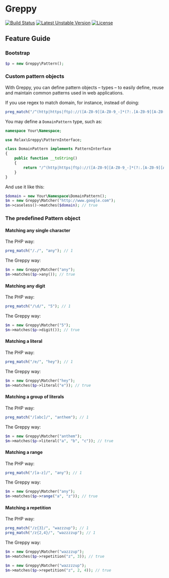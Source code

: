 Greppy
==================
[![Build Status](https://travis-ci.org/drgomesp/Greppy.svg?branch=master)](https://travis-ci.org/drgomesp/Greppy) [![Latest Unstable Version](https://poser.pugx.org/relaxphp/greppy/v/unstable.png)](https://packagist.org/packages/relaxphp/greppy) [![License](https://poser.pugx.org/relaxphp/greppy/license.png)](https://packagist.org/packages/relaxphp/greppy)

Feature Guide
-------------

### Bootstrap

```php
$p = new Greppy\Pattern();
```

### Custom pattern objects

With Greppy, you can define pattern objects – types – to easily define, reuse and maintain common
patterns used in web applications.

If you use regex to match domain, for instance, instead of doing:

```php
preg_match("/^(http|https|ftp)://([A-Z0-9][A-Z0-9_-]*(?:.[A-Z0-9][A-Z0-9_-]*)+):?(d+)?/?/i", $subject);
```

You may define a `DomainPattern` type, such as:
 
```php
namespace Your\Namespace;

use Relax\Greppy\PatternInterface;

class DomainPattern implements PatternInterface
{
    public function __toString()
    {
        return "/^(http|https|ftp)://([A-Z0-9][A-Z0-9_-]*(?:.[A-Z0-9][A-Z0-9_-]*)+):?(d+)?/?/";
    }
}
```

And use it like this:
 
```php
$domain = new Your\Namespace\DomainPattern();
$m = new Greppy\Matcher("http://www.google.com");
$m->caseless()->matches($domain); // true
```

### The predefined Pattern object

#### Matching any single character

The PHP way:
```php
preg_match("/./", "any"); // 1
```
The Greppy way:
```php
$m = new Greppy\Matcher("any");
$m->matches($p->any()); // true
```

#### Matching any digit

The PHP way:
```php
preg_match("/\d/", "5"); // 1
```
The Greppy way:
```php
$m = new Greppy\Matcher("5");
$m->matches($p->digit()); // true
```

#### Matching a literal

The PHP way:
```php
preg_match("/e/", "hey"); // 1
```
The Greppy way:
```php
$m = new Greppy\Matcher("hey");
$m->matches($p->literal("e")); // true
```

#### Matching a group of literals

The PHP way:
```php
preg_match("/[abc]/", "anthem"); // 1
```
The Greppy way:
```php
$m = new Greppy\Matcher("anthem");
$m->matches($p->literal("a", "b", "c")); // true
```

#### Matching a range

The PHP way:
```php
preg_match("/[a-z]/", "any"); // 1
```
The Greppy way:
```php
$m = new Greppy\Matcher("any");
$m->matches($p->range("a", "z")); // true
```

#### Matching a repetition

The PHP way:
```php
preg_match("/z{3}/", "wazzzup"); // 1
preg_match("/z{2,4}/", "wazzzzup"); // 1
```
The Greppy way:
```php
$m = new Greppy\Matcher("wazzzup");
$m->matches($p->repetition("z", 3)); // true

$m = new Greppy\Matcher("wazzzzup"); 
$m->matches($p->repetition("z", 2, 4)); // true
```
